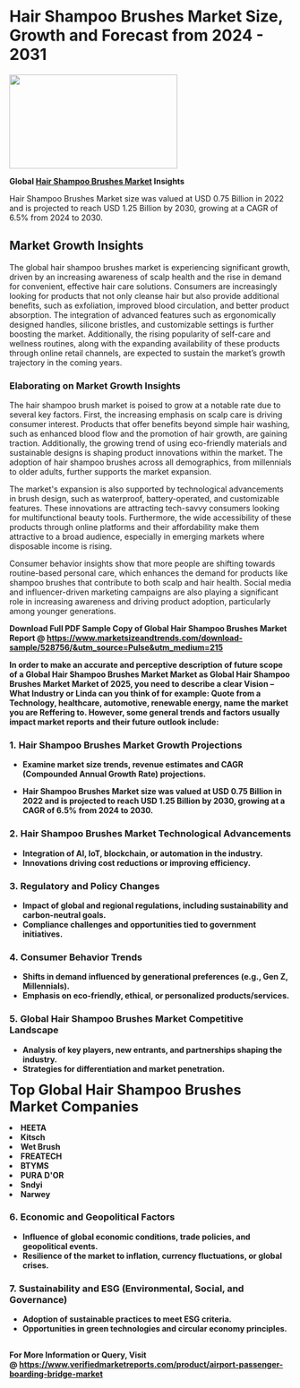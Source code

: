 <H1>Hair Shampoo Brushes Market Size, Growth and Forecast from 2024 - 2031</H1><img class="aligncenter size-medium wp-image-584254" src="https://thirdeyenews.in/wp-content/uploads/2024/09/Global-Market-Research-300x168.jpeg" alt="" width="300" height="168" /><p><strong>Global&nbsp;<a href="https://www.marketsizeandtrends.com/download-sample/528756/&amp;utm_source=Pulse&amp;utm_medium=215">Hair Shampoo Brushes Market</a> Insights</strong></p><p>Hair Shampoo Brushes Market size was valued at USD 0.75 Billion in 2022 and is projected to reach USD 1.25 Billion by 2030, growing at a CAGR of 6.5% from 2024 to 2030.</p><p><h2>Market Growth Insights</h2> <p>The global hair shampoo brushes market is experiencing significant growth, driven by an increasing awareness of scalp health and the rise in demand for convenient, effective hair care solutions. Consumers are increasingly looking for products that not only cleanse hair but also provide additional benefits, such as exfoliation, improved blood circulation, and better product absorption. The integration of advanced features such as ergonomically designed handles, silicone bristles, and customizable settings is further boosting the market. Additionally, the rising popularity of self-care and wellness routines, along with the expanding availability of these products through online retail channels, are expected to sustain the market’s growth trajectory in the coming years.</p> <p><strong></strong></p> <h3>Elaborating on Market Growth Insights</h3> <p>The hair shampoo brush market is poised to grow at a notable rate due to several key factors. First, the increasing emphasis on scalp care is driving consumer interest. Products that offer benefits beyond simple hair washing, such as enhanced blood flow and the promotion of hair growth, are gaining traction. Additionally, the growing trend of using eco-friendly materials and sustainable designs is shaping product innovations within the market. The adoption of hair shampoo brushes across all demographics, from millennials to older adults, further supports the market expansion.</p> <p>The market's expansion is also supported by technological advancements in brush design, such as waterproof, battery-operated, and customizable features. These innovations are attracting tech-savvy consumers looking for multifunctional beauty tools. Furthermore, the wide accessibility of these products through online platforms and their affordability make them attractive to a broad audience, especially in emerging markets where disposable income is rising.</p> <p>Consumer behavior insights show that more people are shifting towards routine-based personal care, which enhances the demand for products like shampoo brushes that contribute to both scalp and hair health. Social media and influencer-driven marketing campaigns are also playing a significant role in increasing awareness and driving product adoption, particularly among younger generations.</p> <p><strong></p><p><span class=""><strong>Download Full PDF Sample Copy of Global Hair Shampoo Brushes Market Report</strong> @ <a href="https://www.marketsizeandtrends.com/download-sample/528756/&amp;utm_source=Pulse&amp;utm_medium=215" target="_blank">https://www.marketsizeandtrends.com/download-sample/528756/&amp;utm_source=Pulse&amp;utm_medium=215</a></span></p><p>In order to make an accurate and perceptive description of future scope of a Global&nbsp;Hair Shampoo Brushes Market Market as Global&nbsp;Hair Shampoo Brushes Market Market of 2025, you need to describe a clear Vision &ndash; What Industry or Linda can you think of for example: Quote from a Technology, healthcare, automotive, renewable energy, name the market you are Reffering to. However, some general trends and factors usually impact market reports and their future outlook include:</p><h3>1.&nbsp;<strong>Hair Shampoo Brushes Market Growth Projections</strong></h3><ul><li>Examine market size trends, revenue estimates and CAGR (Compounded Annual Growth Rate) projections.</li><li><p>Hair Shampoo Brushes Market size was valued at USD 0.75 Billion in 2022 and is projected to reach USD 1.25 Billion by 2030, growing at a CAGR of 6.5% from 2024 to 2030.</p></li></ul><h3>2.&nbsp;<strong>Hair Shampoo Brushes Market Technological Advancements</strong></h3><ul><li>Integration of AI, IoT, blockchain, or automation in the industry.</li><li>Innovations driving cost reductions or improving efficiency.</li></ul><h3>3.&nbsp;<strong>Regulatory and Policy Changes</strong></h3><ul><li>Impact of global and regional regulations, including sustainability and carbon-neutral goals.</li><li>Compliance challenges and opportunities tied to government initiatives.</li></ul><h3>4.&nbsp;<strong>Consumer Behavior Trends</strong></h3><ul><li>Shifts in demand influenced by generational preferences (e.g., Gen Z, Millennials).</li><li>Emphasis on eco-friendly, ethical, or personalized products/services.</li></ul><h3>5.&nbsp;<strong>Global Hair Shampoo Brushes Market Competitive Landscape</strong></h3><ul><li>Analysis of key players, new entrants, and partnerships shaping the industry.</li><li>Strategies for differentiation and market penetration.</li></ul><p data-pm-slice="1 1 []"><span style="color: inherit; font-family: inherit; font-size: 25px;">Top Global Hair Shampoo Brushes Market Companies</span></p><div class="" data-test-id=""><p><li>HEETA</li><li> Kitsch</li><li> Wet Brush</li><li> FREATECH</li><li> BTYMS</li><li> PURA D'OR</li><li> Sndyi</li><li> Narwey</li></p></div><h3>6.&nbsp;<strong>Economic and Geopolitical Factors</strong></h3><ul><li>Influence of global economic conditions, trade policies, and geopolitical events.</li><li>Resilience of the market to inflation, currency fluctuations, or global crises.</li></ul><h3>7.&nbsp;<strong>Sustainability and ESG (Environmental, Social, and Governance)</strong></h3><ul><li>Adoption of sustainable practices to meet ESG criteria.</li><li>Opportunities in green technologies and circular economy principles.</li></ul><h2><strong style="font-size: 14px;">For More Information or Query, Visit @&nbsp;</strong><a style="background-color: #ffffff; font-size: 14px;" href="https://www.marketsizeandtrends.com/report/hair-shampoo-brushes-market/" target="_blank">https://www.verifiedmarketreports.com/product/airport-passenger-boarding-bridge-market</a></h2>
